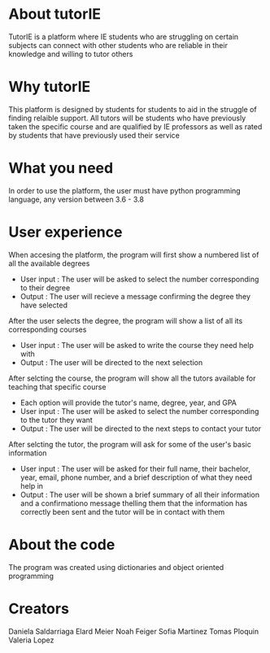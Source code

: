 # About tutorIE
TutorIE is a platform where IE students who are struggling on certain subjects can connect with other students who are reliable in their knowledge and willing to tutor others
# Why tutorIE
This platform is designed by students for students to aid in the struggle of finding relaible support. All tutors will be students who have previously taken the specific course and are qualified by IE professors as well as rated by students that have previously used their service
# What you need
In order to use the platform, the user must have python programming language, any version between 3.6 - 3.8
# User experience
When accesing the platform, the program will first show a numbered list of all the available degrees 
  - User input : The user will be asked to select the number corresponding to their degree
  - Output : The user will recieve a message confirming the degree they have selected

After the user selects the degree, the program will show a list of all its corresponding courses
  - User input : The user will be asked to write the course they need help with
  - Output : The user will be directed to the next selection

After selcting the course, the program will show all the tutors available for teaching that specific course
  - Each option will provide the tutor's name, degree, year, and GPA
  - User input : The user will be asked to select the number corresponding to the tutor they want
  - Output : The user will be directed to the next steps to contact your tutor

After selcting the tutor, the program will ask for some of the user's basic information
  - User input : The user will be asked for their full name, their bachelor, year, email, phone number, and a brief description of what they need help in
  - Output : The user will be shown a brief summary of all their information and a confirmationo message thelling them that the information has correctly been sent   and the tutor will be in contact with them
# About the code
The program was created using dictionaries and object oriented programming
# Creators
Daniela Saldarriaga
Elard Meier
Noah Feiger
Sofia Martinez
Tomas Ploquin
Valeria Lopez
